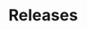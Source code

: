 # Releases

<milestones>
  <issues columns="id,title,labels">
    <source src="tunguski/kosher" milestone="milestone">
  </issues>
</milestones>
